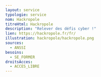 ```yaml
---
layout: service
typologie: service
nom: Hackropole
titreHtml: Hackropole
description: "Relever des défis cyber !"
lien: https://hackropole.fr/fr/
illustration: hackropole/hackropole.png
sources:
  - ANSSI
besoins: 
  - SE_FORMER
droitsAcces:
  - ACCES_LIBRE
---
```

